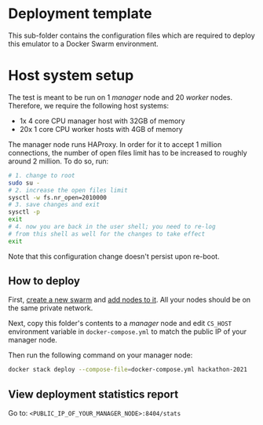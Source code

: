 # Deployment template

This sub-folder contains the configuration files which are required to deploy
this emulator to a Docker Swarm environment.

# Host system setup

The test is meant to be run on 1 *manager* node and 20 *worker* nodes. Therefore,
we require the following host systems:

- 1x 4 core CPU manager host with 32GB of memory
- 20x 1 core CPU worker hosts with 4GB of memory

The manager node runs HAProxy. In order for it to accept 1 million connections,
the number of open files limit has to be increased to roughly around 2 million.
To do so, run:

```bash
# 1. change to root
sudo su -
# 2. increase the open files limit
sysctl -w fs.nr_open=2010000
# 3. save changes and exit
sysctl -p
exit
# 4. now you are back in the user shell; you need to re-log
# from this shell as well for the changes to take effect
exit
```

Note that this configuration change doesn't persist upon re-boot.

## How to deploy

First, [create a new swarm](https://docs.docker.com/engine/swarm/swarm-tutorial/create-swarm/)
and [add nodes to it](https://docs.docker.com/engine/swarm/swarm-tutorial/add-nodes/).
All your nodes should be on the same private network.

Next, copy this folder's contents to a _manager_ node and edit `CS_HOST`
environment variable in `docker-compose.yml` to match the public IP of your
manager node.

Then run the following command on your manager node:

```bash
docker stack deploy --compose-file=docker-compose.yml hackathon-2021
```

## View deployment statistics report

Go to: `<PUBLIC_IP_OF_YOUR_MANAGER_NODE>:8404/stats`
